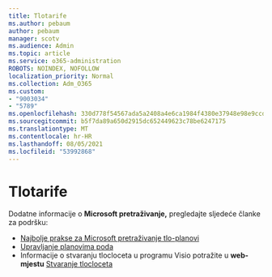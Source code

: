 ```yaml
---
title: Tlotarife
ms.author: pebaum
author: pebaum
manager: scotv
ms.audience: Admin
ms.topic: article
ms.service: o365-administration
ROBOTS: NOINDEX, NOFOLLOW
localization_priority: Normal
ms.collection: Adm_O365
ms.custom:
- "9003034"
- "5789"
ms.openlocfilehash: 330d778f54567ada5a2408a4e6ca1984f4380e37948e98e9ccda7c3f1c8cb30d
ms.sourcegitcommit: b5f7da89a650d2915dc652449623c78be6247175
ms.translationtype: MT
ms.contentlocale: hr-HR
ms.lasthandoff: 08/05/2021
ms.locfileid: "53992868"
---
```

# <a name="floor-plans"></a>Tlotarife

Dodatne informacije o **Microsoft pretraživanje,** pregledajte sljedeće članke za podršku:
- [Najbolje prakse za Microsoft pretraživanje tlo-planovi](https://docs.microsoft.com/microsoftsearch/floorplans-bestpractices)  
- [Upravljanje planovima poda](https://docs.microsoft.com/microsoftsearch/manage-floorplans)  
- Informacije o stvaranju tlocloceta u programu Visio potražite u **web-mjestu** [Stvaranje tlocloceta](https://support.office.com/article/create-a-floor-plan-ec17da08-64aa-4ead-9b9b-35e821645791)
